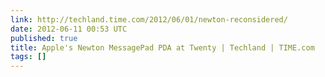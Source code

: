 ```yaml
---
link: http://techland.time.com/2012/06/01/newton-reconsidered/
date: 2012-06-11 00:53 UTC
published: true
title: Apple's Newton MessagePad PDA at Twenty | Techland | TIME.com
tags: []
---
```



